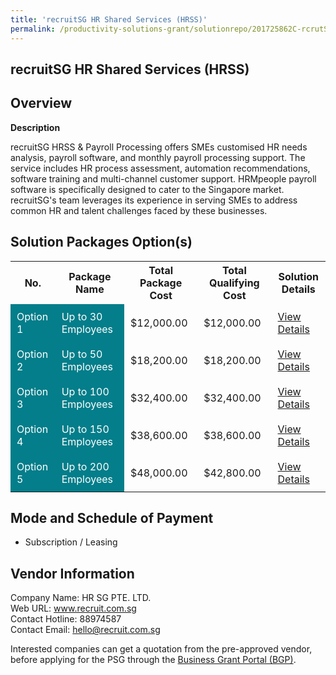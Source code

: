 ```yaml
---
title: 'recruitSG HR Shared Services (HRSS)'
permalink: /productivity-solutions-grant/solutionrepo/201725862C-rcrutSG-HR-Shrd-SVCs-HRSS-G
---
```


## recruitSG HR Shared Services (HRSS)

## Overview

**Description**

recruitSG HRSS & Payroll Processing offers SMEs customised HR needs analysis, payroll software, and monthly payroll processing support. The service includes HR process assessment, automation recommendations, software training and multi-channel customer support. HRMpeople payroll software is specifically designed to cater to the Singapore market. recruitSG's team leverages its experience in serving SMEs to address common HR and talent challenges faced by these businesses.

## Solution Packages Option(s)

<table>
<tr>
<th><b>No.</b></th>
<th><b>Package Name</b></th>
<th><b>Total Package Cost</b></th>
<th><b>Total Qualifying Cost</b></th>
<th><b>Solution Details</b></th>
</tr>
<tr>
<td style='padding: 10px; background-color: #037E8A; color: #FFFFFF;'>Option 1</td>
<td style='padding: 10px; background-color: #037E8A; color: #FFFFFF;'>Up to 30 Employees</td>
<td style='padding: 10px;'>$12,000.00</td>
<td style='padding: 10px;'>$12,000.00</td>
<td style='padding: 10px;'><a href='/images/psg/201725862C_20240167_19122024_Desensitised_Annex3_Part1.pdf' target='_blank'>View Details</a></td>
</tr>
<tr>
<td style='padding: 10px; background-color: #037E8A; color: #FFFFFF;'>Option 2</td>
<td style='padding: 10px; background-color: #037E8A; color: #FFFFFF;'>Up to 50 Employees</td>
<td style='padding: 10px;'>$18,200.00</td>
<td style='padding: 10px;'>$18,200.00</td>
<td style='padding: 10px;'><a href='/images/psg/201725862C_20240167_19122024_Desensitised_Annex3_Part2.pdf' target='_blank'>View Details</a></td>
</tr>
<tr>
<td style='padding: 10px; background-color: #037E8A; color: #FFFFFF;'>Option 3</td>
<td style='padding: 10px; background-color: #037E8A; color: #FFFFFF;'>Up to 100 Employees</td>
<td style='padding: 10px;'>$32,400.00</td>
<td style='padding: 10px;'>$32,400.00</td>
<td style='padding: 10px;'><a href='/images/psg/201725862C_20240167_19122024_Desensitised_Annex3_Part3.pdf' target='_blank'>View Details</a></td>
</tr>
<tr>
<td style='padding: 10px; background-color: #037E8A; color: #FFFFFF;'>Option 4</td>
<td style='padding: 10px; background-color: #037E8A; color: #FFFFFF;'>Up to 150 Employees</td>
<td style='padding: 10px;'>$38,600.00</td>
<td style='padding: 10px;'>$38,600.00</td>
<td style='padding: 10px;'><a href='/images/psg/201725862C_20240167_19122024_Desensitised_Annex3_Part4.pdf' target='_blank'>View Details</a></td>
</tr>
<tr>
<td style='padding: 10px; background-color: #037E8A; color: #FFFFFF;'>Option 5</td>
<td style='padding: 10px; background-color: #037E8A; color: #FFFFFF;'>Up to 200 Employees</td>
<td style='padding: 10px;'>$48,000.00</td>
<td style='padding: 10px;'>$42,800.00</td>
<td style='padding: 10px;'><a href='/images/psg/201725862C_20240167_19122024_Desensitised_Annex3_Part5.pdf' target='_blank'>View Details</a></td>
</tr>
</table>

## Mode and Schedule of Payment

 - Subscription / Leasing

## Vendor Information

 Company Name: HR SG PTE. LTD.<br>Web URL: www.recruit.com.sg <br>Contact Hotline: 88974587 <br>Contact Email: hello@recruit.com.sg <br>

Interested companies can get a quotation from the pre-approved vendor, before applying for the PSG through the <a href='https://www.businessgrants.gov.sg/' target='_blank' rel='noopener'>Business Grant Portal (BGP)</a>.

<script src="/jquery/resize-tables.js"></script>
